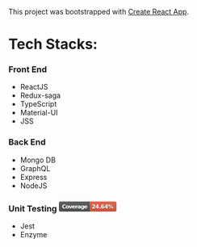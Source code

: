 This project was bootstrapped with [Create React App](https://github.com/facebookincubator/create-react-app).


# Tech Stacks:

### Front End 
- ReactJS
- Redux-saga
- TypeScript
- Material-UI
- JSS

### Back End
- Mongo DB
- GraphQL
- Express
- NodeJS

### Unit Testing <svg xmlns="http://www.w3.org/2000/svg" xmlns:xlink="http://www.w3.org/1999/xlink" width="114" height="20"><linearGradient id="b" x2="0" y2="100%"><stop offset="0" stop-color="#bbb" stop-opacity=".1"/><stop offset="1" stop-opacity=".1"/></linearGradient><clipPath id="a"><rect width="114" height="20" rx="3" fill="#fff"/></clipPath><g clip-path="url(#a)"><path fill="#555" d="M0 0h61v20H0z"/><path fill="#e05d44" d="M61 0h53v20H61z"/><path fill="url(#b)" d="M0 0h114v20H0z"/></g><g fill="#fff" text-anchor="middle" font-family="DejaVu Sans,Verdana,Geneva,sans-serif" font-size="110"><text x="315" y="150" fill="#010101" fill-opacity=".3" transform="scale(.1)" textLength="510">Coverage</text><text x="315" y="140" transform="scale(.1)" textLength="510">Coverage</text><text x="865" y="150" fill="#010101" fill-opacity=".3" transform="scale(.1)" textLength="430">24.64%</text><text x="865" y="140" transform="scale(.1)" textLength="430">24.64%</text></g> </svg>

- Jest
- Enzyme